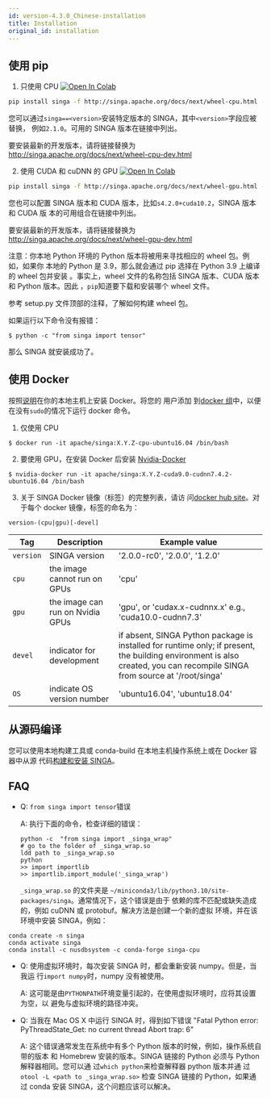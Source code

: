 ```yaml
---
id: version-4.3.0_Chinese-installation
title: Installation
original_id: installation
---
```


<!--- Licensed to the Apache Software Foundation (ASF) under one or more contributor license agreements.  See the NOTICE file distributed with this work for additional information regarding copyright ownership.  The ASF licenses this file to you under the Apache License, Version 2.0 (the "License"); you may not use this file except in compliance with the License.  You may obtain a copy of the License at http://www.apache.org/licenses/LICENSE-2.0 Unless required by applicable law or agreed to in writing, software distributed under the License is distributed on an "AS IS" BASIS, WITHOUT WARRANTIES OR CONDITIONS OF ANY KIND, either express or implied.  See the License for the specific language governing permissions and limitations under the License.  -->

## 使用 pip

1. 只使用 CPU
   [![Open In Colab](https://colab.research.google.com/assets/colab-badge.svg)](https://colab.research.google.com/drive/17RA056Brwk0vBQTFaZ-l9EbqwADO0NA9?usp=sharing)

```bash
pip install singa -f http://singa.apache.org/docs/next/wheel-cpu.html --trusted-host singa.apache.org
```

您可以通过`singa==<version>`安装特定版本的 SINGA，其中`<version>`字段应被替换，
例如`2.1.0`。可用的 SINGA 版本在链接中列出。

要安装最新的开发版本，请将链接替换为
http://singa.apache.org/docs/next/wheel-cpu-dev.html

2. 使用 CUDA 和 cuDNN 的 GPU
   [![Open In Colab](https://colab.research.google.com/assets/colab-badge.svg)](https://colab.research.google.com/drive/1W30IPCqj5fG8ADAQsFqclaCLyIclVcJL?usp=sharing)

```bash
pip install singa -f http://singa.apache.org/docs/next/wheel-gpu.html --trusted-host singa.apache.org
```

您也可以配置 SINGA 版本和 CUDA 版本，比如`s4.2.0+cuda10.2`，SINGA 版本和 CUDA 版
本的可用组合在链接中列出。

要安装最新的开发版本，请将链接替换为
http://singa.apache.org/docs/next/wheel-gpu-dev.html

注意：你本地 Python 环境的 Python 版本将被用来寻找相应的 wheel 包。例如，如果你
本地的 Python 是 3.9，那么就会通过 pip 选择在 Python 3.9 上编译的 wheel 包并安装
。事实上，wheel 文件的名称包括 SINGA 版本、CUDA 版本和 Python 版本。因此
，`pip`知道要下载和安装哪个 wheel 文件。

参考 setup.py 文件顶部的注释，了解如何构建 wheel 包。

如果运行以下命令没有报错：

```shell
$ python -c "from singa import tensor"
```

那么 SINGA 就安装成功了。

## 使用 Docker

按照[说明](https://docs.docker.com/install/)在你的本地主机上安装 Docker。将您的
用户添加
到[docker 组](https://docs.docker.com/install/linux/linux-postinstall/)中，以便
在没有`sudo`的情况下运行 docker 命令。

1. 仅使用 CPU

```shell
$ docker run -it apache/singa:X.Y.Z-cpu-ubuntu16.04 /bin/bash
```

2. 要使用 GPU，在安装 Docker 后安装
   [Nvidia-Docker](https://github.com/NVIDIA/nvidia-docker)

```shell
$ nvidia-docker run -it apache/singa:X.Y.Z-cuda9.0-cudnn7.4.2-ubuntu16.04 /bin/bash
```

3. 关于 SINGA Docker 镜像（标签）的完整列表，请访
   问[docker hub site](https://hub.docker.com/r/apache/singa/)。对于每个 docker
   镜像，标签的命名为：

```shell
version-(cpu|gpu)[-devel]
```

| Tag       | Description                      | Example value                                                                                                                                                             |
| --------- | -------------------------------- | ------------------------------------------------------------------------------------------------------------------------------------------------------------------------- |
| `version` | SINGA version                    | '2.0.0-rc0', '2.0.0', '1.2.0'                                                                                                                                             |
| `cpu`     | the image cannot run on GPUs     | 'cpu'                                                                                                                                                                     |
| `gpu`     | the image can run on Nvidia GPUs | 'gpu', or 'cudax.x-cudnnx.x' e.g., 'cuda10.0-cudnn7.3'                                                                                                                    |
| `devel`   | indicator for development        | if absent, SINGA Python package is installed for runtime only; if present, the building environment is also created, you can recompile SINGA from source at '/root/singa' |
| `OS`      | indicate OS version number       | 'ubuntu16.04', 'ubuntu18.04'                                                                                                                                              |

## 从源码编译

您可以使用本地构建工具或 conda-build 在本地主机操作系统上或在 Docker 容器中从源
代码[构建和安装 SINGA](build.md)。

## FAQ

- Q: `from singa import tensor`错误

  A: 执行下面的命令，检查详细的错误：

  ```shell
  python -c  "from singa import _singa_wrap"
  # go to the folder of _singa_wrap.so
  ldd path to _singa_wrap.so
  python
  >> import importlib
  >> importlib.import_module('_singa_wrap')
  ```

  `_singa_wrap.so` 的文件夹是
  `~/miniconda3/lib/python3.10/site-packages/singa`。通常情况下，这个错误是由于
  依赖的库不匹配或缺失造成的，例如 cuDNN 或 protobuf。解决方法是创建一个新的虚拟
  环境，并在该环境中安装 SINGA，例如：

```shell
conda create -n singa
conda activate singa
conda install -c nusdbsystem -c conda-forge singa-cpu
```

- Q: 使用虚拟环境时，每次安装 SINGA 时，都会重新安装 numpy。但是，当我运
  行`import numpy`时，numpy 没有被使用。

  A: 这可能是由`PYTHONPATH`环境变量引起的，在使用虚拟环境时，应将其设置为空，以
  避免与虚拟环境的路径冲突。

- Q: 当我在 Mac OS X 中运行 SINGA 时，得到如下错误 "Fatal Python error:
  PyThreadState_Get: no current thread Abort trap: 6"

  A: 这个错误通常发生在系统中有多个 Python 版本的时候，例如，操作系统自带的版本
  和 Homebrew 安装的版本。SINGA 链接的 Python 必须与 Python 解释器相同。您可以通
  过`which python`来检查解释器 python 版本并通
  过`otool -L <path to _singa_wrap.so>` 检查 SINGA 链接的 Python，如果通过 conda
  安装 SINGA，这个问题应该可以解决。
